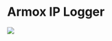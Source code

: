 # Armox IP Logger
![](https://github.com/ClementMichaux/simple-iplogger-and-url-shortener/blob/main/demo.gif)

